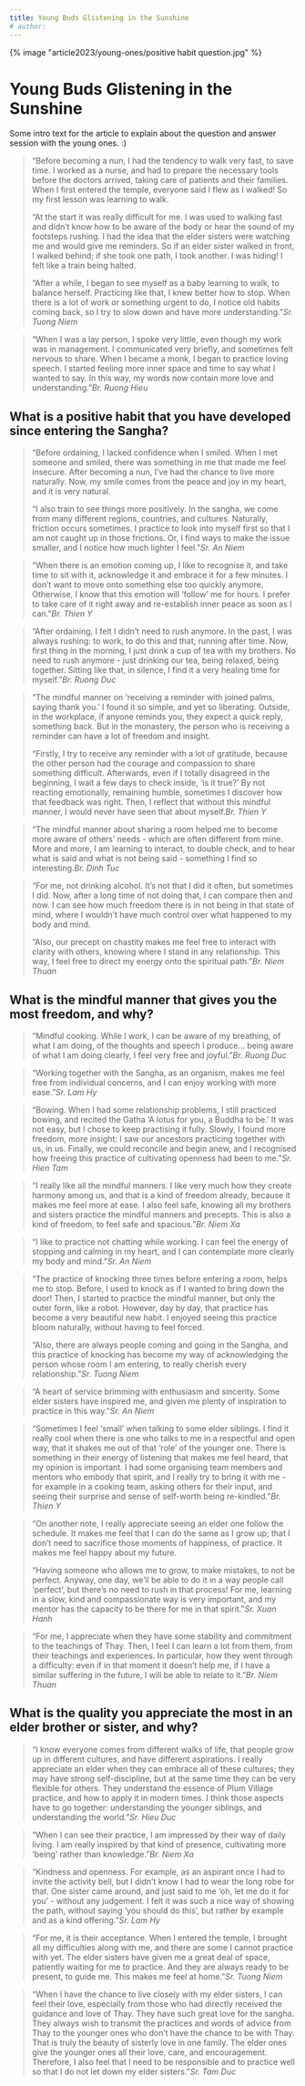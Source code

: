 ```yaml
---
title: Young Buds Glistening in the Sunshine
# author: 
---
```


<div class="page-break"></div>

<div class="front-collage">
    {% image "article2023/young-ones/positive habit question.jpg" %}
</div>

<h1>Young Buds Glistening in the Sunshine</h1>

<p class="intro">Some intro text for the article to explain about the question and answer session with the young ones. :)</p>

> “Before becoming a nun, I had the tendency to walk very fast, to save time. I worked as a nurse, and had to prepare the necessary tools before the doctors arrived, taking care of patients and their families. When I first entered the temple, everyone said I flew as I walked! So my first lesson was learning to walk.
> 
> “At the start it was really difficult for me. I was used to walking fast and didn’t know how to be aware of the body or hear the sound of my footsteps rushing. I had the idea that the elder sisters were watching me and would give me reminders. So if an elder sister walked in front, I walked behind; if she took one path, I took another. I was hiding! I felt like a train being halted.
> 
> “After a while, I began to see myself as a baby learning to walk, to balance herself. Practicing like that, I knew better how to stop. When there is a lot of work or something urgent to do, I notice old habits coming back, so I try to slow down and have more understanding.”<cite>Sr. Tuong Niem</cite>

> “When I was a lay person, I spoke very little, even though my work was in management. I communicated very briefly, and sometimes felt nervous to share. When I became a monk, I began to practice loving speech. I started feeling more inner space and time to say what I wanted to say. In this way, my words now contain more love and understanding.”<cite>Br. Ruong Hieu</cite>

<h2 class="young-ones-center-heading">What is a positive habit that you have developed since entering the Sangha?</h2>

> “Before ordaining, I lacked confidence when I smiled. When I met someone and smiled, there was something in me that made me feel insecure. After becoming a nun, I’ve had the chance to live more naturally. Now, my smile comes from the peace and joy in my heart, and it is very natural. 
> 
> “I also train to see things more positively. In the sangha, we come from many different regions, countries, and cultures. Naturally, friction occurs sometimes. I practice to look into myself first so that I am not caught up in those frictions. Or, I find ways to make the issue smaller, and I notice how much lighter I feel.”<cite>Sr. An Niem</cite>

> “When there is an emotion coming up, I like to recognise it, and take time to sit with it, acknowledge it and embrace it for a few minutes. I don’t want to move onto something else too quickly anymore. Otherwise, I know that this emotion will ‘follow’ me for hours. I prefer to take care of it right away and re-establish inner peace as soon as I can.”<cite>Br. Thien Y</cite>

> “After ordaining, I felt I didn’t need to rush anymore. In the past, I was always rushing: to work, to do this and that, running after time. Now, first thing in the morning, I just drink a cup of tea with my brothers. No need to rush anymore - just drinking our tea, being relaxed, being together. Sitting like that, in silence, I find it a very healing time for myself.”<cite>Br. Ruong Duc</cite>




<div class="page-break"></div>

> “The mindful manner on ‘receiving a reminder with joined palms, saying thank you.’ I found it so simple, and yet so liberating. Outside, in the workplace, if anyone reminds you, they expect a quick reply, something back. But in the monastery, the person who is receiving a reminder can have a lot of freedom and insight.
> 
> “Firstly, I try to receive any reminder with a lot of gratitude, because the other person had the courage and compassion to share something difficult. Afterwards, even if I totally disagreed in the beginning, I wait a few days to check inside, ‘is it true?’ By not reacting emotionally, remaining humble, sometimes I discover how that feedback was right. Then, I reflect that without this mindful manner, I would never have seen that about myself.<cite>Br. Thien Y</cite>
 
> “The mindful manner about sharing a room helped me to become more aware of others’ needs - which are often different from mine. More and more, I am learning to interact, to double check, and to hear what is said and what is not being said - something I find so interesting.<cite>Br. Dinh Tuc</cite>

> “For me, not drinking alcohol. It’s not that I did it often, but sometimes I did. Now, after a long time of not doing that, I can compare then and now. I can see how much freedom there is in not being in that state of mind, where I wouldn’t have much control over what happened to my body and mind.
> 
> “Also, our precept on chastity makes me feel free to interact with clarity with others, knowing where I stand in any relationship. This way, I feel free to direct my energy onto the spiritual path.”<cite>Br. Niem Thuan</cite>

<h2 class="young-ones-center-heading">What is the mindful manner that gives you the most freedom, and why?</h2>
 
> “Mindful cooking. While I work, I can be aware of my breathing, of what I am doing, of the thoughts and speech I produce… being aware of what I am doing clearly, I feel very free and joyful.”<cite>Br. Ruong Duc</cite>
 
> “Working together with the Sangha, as an organism, makes me feel free from individual concerns, and I can enjoy working with more ease.”<cite>Sr. Lam Hy</cite>
 
> “Bowing. When I had some relationship problems, I still practiced bowing, and recited the Gatha ‘A lotus for you, a Buddha to be.’ It was not easy, but I chose to keep practising it fully. Slowly, I found more freedom, more insight: I saw our ancestors practicing together with us, in us. Finally, we could reconcile and begin anew, and I recognised how freeing this practice of cultivating openness had been to me.”<cite>Sr. Hien Tam</cite>
 
> “I really like all the mindful manners. I like very much how they create harmony among us, and that is a kind of freedom already, because it makes me feel more at ease. I also feel safe, knowing all my brothers and sisters practice the mindful manners and precepts. This is also a kind of freedom, to feel safe and spacious.”<cite>Br. Niem Xa</cite>

> “I like to practice not chatting while working. I can feel the energy of stopping and calming in my heart, and I can contemplate more clearly my body and mind.”<cite>Sr. An Niem</cite>

> “The practice of knocking three times before entering a room, helps me to stop. Before, I used to knock as if I wanted to bring down the door! Then, I started to practice the mindful manner, but only the outer form, like a robot. However, day by day, that practice has become a very beautiful new habit. I enjoyed seeing this practice bloom naturally, without having to feel forced.
> 
> “Also, there are always people coming and going in the Sangha, and this practice of knocking has become my way of acknowledging the person whose room I am entering, to really cherish every relationship.”<cite>Sr. Tuong Niem</cite>




<div class="page-break"></div>

> “A heart of service brimming with enthusiasm and sincerity. Some elder sisters have inspired me, and given me plenty of inspiration to practice in this way.”<cite>Sr. An Niem</cite>

> “Sometimes I feel ‘small’ when talking to some elder siblings. I find it really cool when there is one who talks to me in a respectful and open way, that it shakes me out of that ‘role’ of the younger one. There is something in their energy of listening that makes me feel heard, that my opinion is important. I had some organising team members and mentors who embody that spirit, and I really try to bring it with me - for example in a cooking team, asking others for their input, and seeing their surprise and sense of self-worth being re-kindled.”<cite>Br. Thien Y</cite>
 
> “On another note, I really appreciate seeing an elder one follow the schedule. It makes me feel that I can do the same as I grow up; that I don’t need to sacrifice those moments of happiness, of practice. It makes me feel happy about my future.
> 
> “Having someone who allows me to grow, to make mistakes, to not be perfect. Anyway, one day, we’ll be able to do it in a way people call ‘perfect’, but there’s no need to rush in that process! For me, learning in a slow, kind and compassionate way is very important, and my mentor has the capacity to be there for me in that spirit.”<cite>Sr. Xuan Hanh</cite>
 
> “For me, I appreciate when they have some stability and commitment to the teachings of Thay. Then, I feel I can learn a lot from them, from their teachings and experiences. In particular, how they went through a difficulty: even if in that moment it doesn’t help me, if I have a similar suffering in the future, I will be able to relate to it.”<cite>Br. Niem Thuan</cite>

<h2 class="young-ones-center-heading">What is the quality you appreciate the most in an elder brother or sister, and why?</h2>
 
> “I know everyone comes from different walks of life, that people grow up in different cultures, and have different aspirations. I really appreciate an elder when they can embrace all of these cultures; they may have strong self-discipline, but at the same time they can be very flexible for others. They understand the essence of Plum Village practice, and how to apply it in modern times. I think those aspects have to go together: understanding the younger siblings, and understanding the world.”<cite>Sr. Hieu Duc</cite>
 
> “When I can see their practice, I am impressed by their way of daily living. I am really inspired by that kind of presence, cultivating more ‘being’ rather than knowledge.”<cite>Br. Niem Xa</cite>
 
> “Kindness and openness. For example, as an aspirant once I had to invite the activity bell, but I didn’t know I had to wear the long robe for that. One sister came around, and just said to me ‘oh, let me do it for you’ - without any judgement. I felt it was such a nice way of showing the path, without saying ‘you should do this’, but rather by example and as a kind offering.”<cite>Sr. Lam Hy</cite>

> “For me, it is their acceptance. When I entered the temple, I brought all my difficulties along with me, and there are some I cannot practice with yet. The elder sisters have given me a great deal of space, patiently waiting for me to practice. And they are always ready to be present, to guide me. This makes me feel at home.”<cite>Sr. Tuong Niem</cite>

> “When I have the chance to live closely with my elder sisters, I can feel their love, especially from those who had directly received the guidance and love of Thay. They have such great love for the sangha. They always wish to transmit the practices and words of advice from Thay to the younger ones who don’t have the chance to be with Thay. That is truly the beauty of sisterly love in one family. The elder ones give the younger ones all their love, care, and encouragement. Therefore, I also feel that I need to be responsible and to practice well so that I do not let down my elder sisters.”<cite>Sr. Tam Duc</cite>